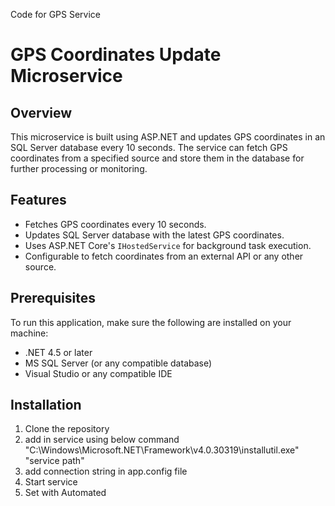 Code for GPS Service
# GPS Coordinates Update Microservice

## Overview
This microservice is built using ASP.NET and updates GPS coordinates in an SQL Server database every 10 seconds. The service can fetch GPS coordinates from a specified source and store them in the database for further processing or monitoring.

## Features
- Fetches GPS coordinates every 10 seconds.
- Updates SQL Server database with the latest GPS coordinates.
- Uses ASP.NET Core's `IHostedService` for background task execution.
- Configurable to fetch coordinates from an external API or any other source.

## Prerequisites
To run this application, make sure the following are installed on your machine:
- .NET 4.5 or later
- MS SQL Server (or any compatible database)
- Visual Studio or any compatible IDE

## Installation

1. Clone the repository
2. add in service using below command
   "C:\Windows\Microsoft.NET\Framework\v4.0.30319\installutil.exe" "service path"
3. add connection string in app.config file
4. Start service
5. Set with Automated
